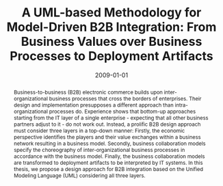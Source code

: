 ---
abstract: 'Business-to-business (B2B) electronic commerce builds upon inter-organizational
  business processes that cross the borders of enterprises. Their design and implementation
  presupposes a different approach than intra-organizational processes do. Experience
  shows that bottom-up approaches starting from the IT layer of a single enterprise
  - expecting that all other business partners adjust to it - do not work out. Instead,
  a prolific B2B design approach must consider three layers in a top-down manner:
  Firstly, the economic perspective identifies the players and their value exchanges
  within a business network resulting in a business model. Secondly, business collaboration
  models specify the choreography of inter-organizational business processes in accordance
  with the business model. Finally, the business collaboration models are transformed
  to deployment artifacts to be interpreted by IT systems. In this thesis, we propose
  a design approach for B2B integration based on the Unified Modeling Language (UML)
  considering all three layers.'
authors:
- Marco Zapletal
date: '2009-01-01'
featured: false
publication_types:
- '7'
publishDate: '2009-01-01'
title: 'A UML-based Methodology for Model-Driven B2B Integration: From Business Values
  over Business Processes to Deployment Artifacts'
url_pdf: http://publik.tuwien.ac.at/files/PubDat_176324.pdf
---